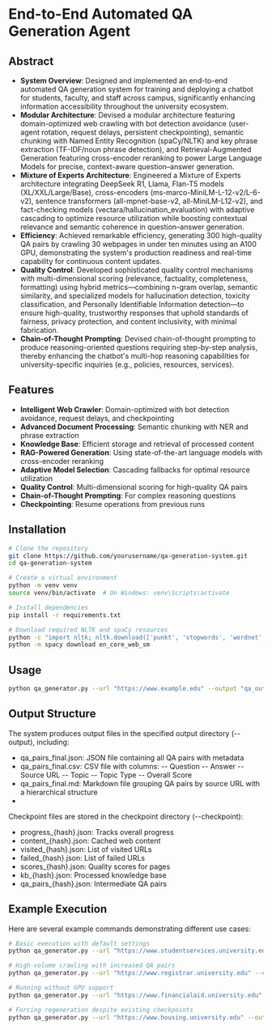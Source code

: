 # End-to-End Automated QA Generation Agent

## Abstract

- **System Overview**: Designed and implemented an end-to-end automated QA generation system for training and deploying a chatbot for students, faculty, and staff across campus, significantly enhancing information accessibility throughout the university ecosystem.
- **Modular Architecture**: Devised a modular architecture featuring domain-optimized web crawling with bot detection avoidance (user-agent rotation, request delays, persistent checkpointing), semantic chunking with Named Entity Recognition (spaCy/NLTK) and key phrase extraction (TF-IDF/noun phrase detection), and Retrieval-Augmented Generation featuring cross-encoder reranking to power Large Language Models for precise, context-aware question–answer generation.
- **Mixture of Experts Architecture**: Engineered a Mixture of Experts architecture integrating DeepSeek R1, Llama, Flan-T5 models (XL/XXL/Large/Base), cross-encoders (ms-marco-MiniLM-L-12-v2/L-6-v2), sentence transformers (all-mpnet-base-v2, all-MiniLM-L12-v2), and fact-checking models (vectara/hallucination_evaluation) with adaptive cascading to optimize resource utilization while boosting contextual relevance and semantic coherence in question–answer generation.
- **Efficiency**: Achieved remarkable efficiency, generating 300 high-quality QA pairs by crawling 30 webpages in under ten minutes using an A100 GPU, demonstrating the system's production readiness and real-time capability for continuous content updates.
- **Quality Control**: Developed sophisticated quality control mechanisms with multi-dimensional scoring (relevance, factuality, completeness, formatting) using hybrid metrics—combining n-gram overlap, semantic similarity, and specialized models for hallucination detection, toxicity classification, and Personally Identifiable Information detection—to ensure high-quality, trustworthy responses that uphold standards of fairness, privacy protection, and content inclusivity, with minimal fabrication.
- **Chain-of-Thought Prompting**: Devised chain-of-thought prompting to produce reasoning-oriented questions requiring step-by-step analysis, thereby enhancing the chatbot's multi-hop reasoning capabilities for university-specific inquiries (e.g., policies, resources, services).

## Features

- **Intelligent Web Crawler**: Domain-optimized with bot detection avoidance, request delays, and checkpointing
- **Advanced Document Processing**: Semantic chunking with NER and phrase extraction
- **Knowledge Base**: Efficient storage and retrieval of processed content
- **RAG-Powered Generation**: Using state-of-the-art language models with cross-encoder reranking
- **Adaptive Model Selection**: Cascading fallbacks for optimal resource utilization
- **Quality Control**: Multi-dimensional scoring for high-quality QA pairs
- **Chain-of-Thought Prompting**: For complex reasoning questions
- **Checkpointing**: Resume operations from previous runs

## Installation

```bash
# Clone the repository
git clone https://github.com/yourusername/qa-generation-system.git
cd qa-generation-system

# Create a virtual environment
python -m venv venv
source venv/bin/activate  # On Windows: venv\Scripts\activate

# Install dependencies
pip install -r requirements.txt

# Download required NLTK and spaCy resources
python -c "import nltk; nltk.download(['punkt', 'stopwords', 'wordnet', 'averaged_perceptron_tagger', 'maxent_ne_chunker', 'words'])"
python -m spacy download en_core_web_sm
```

## Usage

```bash
python qa_generator.py --url "https://www.example.edu" --output "qa_output" --max-pages 30 --max-pairs 10
```


## Output Structure

The system produces output files in the specified output directory (--output), including:

- qa_pairs_final.json: JSON file containing all QA pairs with metadata
- qa_pairs_final.csv: CSV file with columns:
-- Question
-- Answer
-- Source URL
-- Topic
-- Topic Type
-- Overall Score
- qa_pairs_final.md: Markdown file grouping QA pairs by source URL with a hierarchical structure
- 
Checkpoint files are stored in the checkpoint directory (--checkpoint):

- progress_{hash}.json: Tracks overall progress
- content_{hash}.json: Cached web content
- visited_{hash}.json: List of visited URLs
- failed_{hash}.json: List of failed URLs
- scores_{hash}.json: Quality scores for pages
- kb_{hash}.json: Processed knowledge base
- qa_pairs_{hash}.json: Intermediate QA pairs

## Example Execution
Here are several example commands demonstrating different use cases:
```bash
# Basic execution with default settings
python qa_generator.py --url "https://www.studentservices.university.edu" --output "university_qa"

# High-volume crawling with increased QA pairs
python qa_generator.py --url "https://www.registrar.university.edu" --output "registrar_qa" --max-pages 50 --max-pairs 15

# Running without GPU support
python qa_generator.py --url "https://www.financialaid.university.edu" --output "financial_aid_qa" --no-gpu

# Forcing regeneration despite existing checkpoints
python qa_generator.py --url "https://www.housing.university.edu" --output "housing_qa" --force
```
